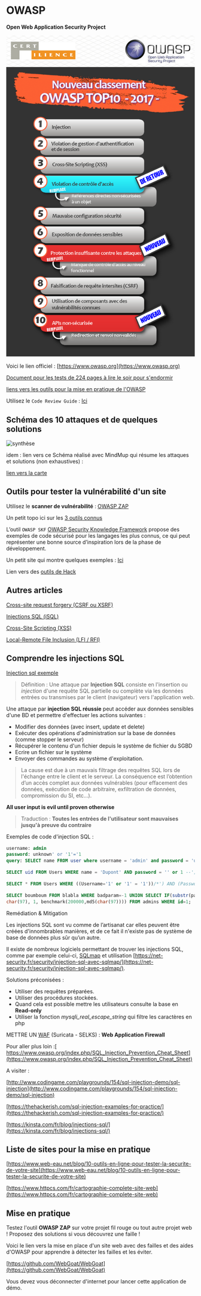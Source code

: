 # OWASP

**Open Web Application Security Project**

![owasp-ten.png](owasp-ten.png)

Voici le lien officiel : [https://www.owasp.org](https://www.owasp.org)

[Document pour les tests de 224 pages à lire le soir pour s'endormir](https://www.owasp.org/images/1/19/OTGv4.pdf)

[liens vers les outils pour la mise en pratique de l'OWASP](https://www.linkedin.com/pulse/les-3-outils-owasp-indispensables-aux-d%C3%A9veloppeurs-pour-azziz-errime)

Utilisez le `Code Review Guide` : [Ici](https://www.owasp.org/index.php/File:OWASP_Code_Review_Guide_v2.pdf)

## Schéma des 10 attaques et de quelques solutions  

![synthèse](owasp-synthèse-philippe-bouget.png)

idem : lien vers ce Schéma réalisé avec MindMup qui résume les attaques et solutions (non exhaustives) :

[lien vers la carte](https://atlas.mindmup.com/2020/03/be1e1b2061f411eaac2127beb7bef55d/owasp_top_10_des_attaques_/index.html)

## Outils pour tester la vulnérabilité d'un site

Utilisez le **scanner de vulnérabilité** : [OWASP ZAP](https://www.owasp.org/index.php/OWASP_Zed_Attack_Proxy_Project)

Un petit topo ici sur les [3 outils connus](https://astuces-informatique.com/outils-teste-injection-sql/)

L’outil `OWASP SKF` [OWASP Security Knowledge Framework](https://www.owasp.org/index.php/OWASP_Security_Knowledge_Framework) propose des exemples de code sécurisé pour les langages les plus connus, ce qui peut représenter une bonne source d’inspiration lors de la phase de développement.


Un petit site qui montre quelques exemples : [Ici](http://igm.univ-mlv.fr/~dr/XPOSE2012/OWASP_WebGoat/examples.html#sql)

Lien vers des [outils de Hack](https://www.journaldunet.com/solutions/dsi/1100767-10-outils-de-hacking-pour-les-experts/)

## Autres articles

[Cross-site request forgery (CSRF ou XSRF)](https://blog.clever-age.com/fr/2014/06/25/owasp-cross-site-request-forgery-csrf-ou-xsrf/)

[Injections SQL (iSQL)](http://blog.clever-age.com/fr/2013/09/18/securite-owasp-injection-sql/)

[Cross-Site Scripting (XSS)](http://blog.clever-age.com/fr/2014/02/10/owasp-xss-cross-site-scripting/)

[Local-Remote File Inclusion (LFI / RFI)](http://blog.clever-age.com/fr/2014/10/21/owasp-local-remote-file-inclusion-lfi-rfi/)


## Comprendre les injections SQL

‌[Injection sql exemple]( http://www.codingame.com/playgrounds/154/sql-injection-demo/sql-injection‌)

>Définition : Une attaque par **Injection SQL** consiste en l'insertion ou *injection* d'une requête SQL partielle ou complète via les données entrées ou transmises par le client (navigateur) vers l'application web.

Une attaque par **injection SQL réussie** peut accéder aux données sensibles d'une BD et permettre d'effectuer les actions suivantes :

* Modifier des données (avec insert, update et delete)
* Exécuter des opérations d'administration sur la base de données (comme stopper le serveur)
* Récupérer le contenu d'un fichier depuis le système de fichier du SGBD
* Ecrire un fichier sur le système
* Envoyer des commandes au système d'exploitation.

>La cause est due à un mauvais filtrage des requêtes SQL lors de l'échange entre le client et le serveur. La conséquence est l’obtention d’un accès complet aux données vulnérables (pour effacement des données, exécution de code arbitraire, exfiltration de données, compromission du SI, etc...).

**All user input is evil until proven otherwise**

> Traduction : **Toutes les entrées de l'utilisateur sont mauvaises jusqu'à preuve du contraire**

Exemples de code d'injection SQL :

```sql
username: admin
password: unknown' or '1'='1
query: SELECT name FROM user where username = 'admin' and password = 'unknown' or '1'='1'
```

```sql
SELECT uid FROM Users WHERE name = 'Dupont' AND password = '' or 1 --';
```

```sql
SELECT * FROM Users WHERE ((Username='1' or '1' = '1'))/*') AND (Password=MD5('$password')))
```

```sql
SELECT boumboum FROM blabla WHERE badparam=-1 UNION SELECT IF(substr(passwd,0,1) >
char(97), 1, benchmark(200000,md5(char(97)))) FROM admins WHERE id=1;
```

Remédiation & Mitigation

Les injections SQL sont vu comme de l’artisanat car elles peuvent être créées d'innombrables manières, et de ce fait il n'existe pas de système de base de données plus sûr qu’un autre.

Il existe de nombreux logiciels permettant de trouver les injections SQL, comme par exemple celui-ci, [SQLmap](https://sqlmap.org/) et utilisation [https://net-security.fr/security/injection-sql-avec-sqlmap/](https://net-security.fr/security/injection-sql-avec-sqlmap/).

Solutions préconisées :

* Utiliser des requêtes préparées.
* Utiliser des procédures stockées.
* Quand cela est possible mettre les utilisateurs consulte la base en **Read-only**
* Utiliser la fonction *mysqli_real_escape_string* qui filtre les caractères en php

METTRE UN [WAF](https://fr.wikipedia.org/wiki/Web_application_firewall) (Suricata - SELKS) : **Web Application Firewall**

Pour aller plus loin :[ https://www.owasp.org/index.php/SQL_Injection_Prevention_Cheat_Sheet](https://www.owasp.org/index.php/SQL_Injection_Prevention_Cheat_Sheet)


A visiter :

[http://www.codingame.com/playgrounds/154/sql-injection-demo/sql-injection‌](http://www.codingame.com/playgrounds/154/sql-injection-demo/sql-injection‌)

[https://thehackerish.com/sql-injection-examples-for-practice/](https://thehackerish.com/sql-injection-examples-for-practice/)

[https://kinsta.com/fr/blog/injections-sql/](https://kinsta.com/fr/blog/injections-sql/)

## Liste de sites pour la mise en pratique

[https://www.web-eau.net/blog/10-outils-en-ligne-pour-tester-la-securite-de-votre-site](https://www.web-eau.net/blog/10-outils-en-ligne-pour-tester-la-securite-de-votre-site)

[https://www.httpcs.com/fr/cartographie-complete-site-web](https://www.httpcs.com/fr/cartographie-complete-site-web)

## Mise en pratique

Testez l'outil **OWASP ZAP** sur votre projet fil rouge ou tout autre projet web !
Proposez des solutions si vous découvrez une faille !

Voici le lien vers la mise en place d'un site web avec des failles et des aides d'OWASP pour apprendre à détecter les failles et les éviter.

[https://github.com/WebGoat/WebGoat](https://github.com/WebGoat/WebGoat)

Vous devez vous déconnecter d'internet pour lancer cette application de démo.